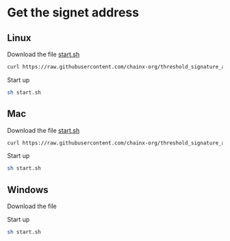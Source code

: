 # Get the signet address

## Linux

Download the file [start.sh](./Linux/start.sh) 

~~~sh
curl https://raw.githubusercontent.com/chainx-org/threshold_signature_api/main/signet/Linux/start.sh -o start.sh
~~~

Start up

~~~sh
sh start.sh
~~~

## Mac

Download the file [start.sh](./Mac/start.sh) 

~~~sh
curl https://raw.githubusercontent.com/chainx-org/threshold_signature_api/main/signet/Mac/start.sh -o start.sh
~~~

Start up

~~~sh
sh start.sh
~~~

## Windows

Download the file

Start up

~~~sh
sh start.sh
~~~


